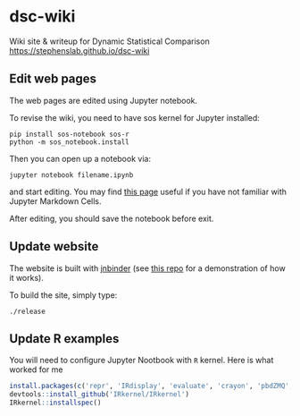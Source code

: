 # dsc-wiki
Wiki site & writeup for Dynamic Statistical Comparison
https://stephenslab.github.io/dsc-wiki

## Edit web pages

The web pages are edited using Jupyter notebook. 

To revise the wiki, you need to have sos kernel for Jupyter installed:

```
pip install sos-notebook sos-r
python -m sos_notebook.install
```

Then you can open up a notebook via:

```
jupyter notebook filename.ipynb
```
and start editing. You may find [this page](http://jupyter-notebook.readthedocs.io/en/latest/examples/Notebook/Working%20With%20Markdown%20Cells.html) useful if you have not familiar with Jupyter Markdown Cells.

After editing, you should save the notebook before exit.

## Update website

The website is built with [jnbinder](http://github.com/vatlab/jnbinder) (see [this repo](https://github.com/stephenslab/ipynb-website) for a demonstration of how it works).

To build the site, simply type:

```
./release
```

## Update R examples

You will need to configure Jupyter Nootbook with `R` kernel. Here is what worked for me

```r
install.packages(c('repr', 'IRdisplay', 'evaluate', 'crayon', 'pbdZMQ', 'devtools', 'uuid', 'digest'))
devtools::install_github('IRkernel/IRkernel')
IRkernel::installspec()
```
